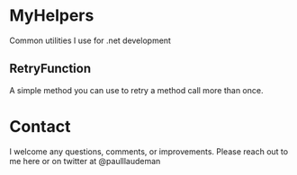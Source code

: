 # MyHelpers
Common utilities I use for .net development

## RetryFunction

A simple method you can use to retry a method call more than once.


# Contact

I welcome any questions, comments, or improvements. Please reach out to me here or on twitter at @paulllaudeman
